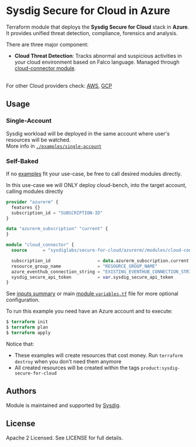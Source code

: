 # Sysdig Secure for Cloud in Azure

Terraform module that deploys the **Sysdig Secure for Cloud** stack in **Azure**.   
It provides unified threat detection, compliance, forensics and analysis.

There are three major component:

* **Cloud Threat Detection**: Tracks abnormal and suspicious activities in your cloud environment based on Falco language. Managed through [cloud-connector module](https://github.com/sysdiglabs/terraform-azurerm-secure-for-cloud/tree/master/modules/services/cloud-connector).
<br/><br/>

[comment]: <> (* **CSPM/Compliance**: It evaluates periodically your cloud configuration, using Cloud Custodian, against some benchmarks and returns the results and remediation you need to fix. Managed through [cloud-bench module]&#40;https://github.com/sysdiglabs/terraform-azurerm-secure-for-cloud/tree/master/modules/services/cloud-bench&#41;.)

[comment]: <> (  <br/><br/>)

[comment]: <> (* **Cloud Scanning**: Automatically scans all container images pushed to the registry or as soon a new task which involves a container is spawned in your account.Managed through [cloud-scanning module]&#40;https://github.com/sysdiglabs/terraform-azurerm-secure-for-cloud/tree/master/modules/services/cloud-scanning&#41;.)

[comment]: <> (  <br/><br/>)
For other Cloud providers check: [AWS](https://github.com/sysdiglabs/terraform-aws-secure-for-cloud), [GCP](https://github.com/sysdiglabs/terraform-google-secure-for-cloud)

## Usage

### Single-Account

Sysdig workload will be deployed in the same account where user's resources will be watched.<br/>
More info in [`./examples/single-account`](https://github.com/sysdiglabs/terraform-azurerm-secure-for-cloud/tree/master/examples/single-account)

### Self-Baked

If no [examples](https://github.com/sysdiglabs/terraform-azurerm-secure-for-cloud/tree/master/examples) fit your use-case, be free to call desired modules directly.

In this use-case we will ONLY deploy cloud-bench, into the target account, calling modules directly

```terraform
provider "azurerm" {
  features {}
  subscription_id = "SUBSCRIPTION-ID"
}

data "azurerm_subscription" "current" {
}

module "cloud_connector" {
  source      = "sysdiglabs/secure-for-cloud/azurerm//modules/cloud-connector"

  subscription_id                  = data.azurerm_subscription.current.subscription_id
  resource_group_name              = "RESOURCE_GROUP_NAME"
  azure_eventhub_connection_string = "EXISTING_EVENTHUB_CONNECTION_STRING"
  sysdig_secure_api_token          = var.sysdig_secure_api_token
}

```
See [inputs summary](#inputs) or main [module `variables.tf`](https://github.com/sysdiglabs/terraform-azurerm-secure-for-cloud/tree/master/variables.tf) file for more optional configuration.

To run this example you need have an Azure account and to execute:

```terraform
$ terraform init
$ terraform plan
$ terraform apply
```


Notice that:
- These examples will create resources that cost money. Run `terraform destroy` when you don't need them anymore
- All created resources will be created within the tags `product:sysdig-secure-for-cloud`


## Authors

Module is maintained and supported by [Sysdig](https://sysdig.com).

## License

Apache 2 Licensed. See LICENSE for full details.